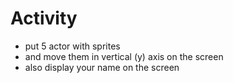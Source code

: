 # Activity
- put 5 actor with sprites
- and move them in vertical (y) axis on the  screen
- also display your name on the screen
